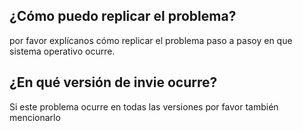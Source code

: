 ## ¿Cómo puedo replicar el problema?
por favor explícanos cómo replicar el problema paso a pasoy en que sistema operativo ocurre.
## ¿En qué versión de invie ocurre?
Si este problema ocurre en todas las versiones por favor también mencionarlo

